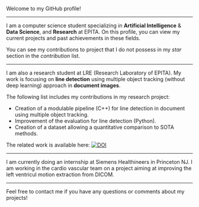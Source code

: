 Welcome to my GitHub profile!

---

I am a computer science student specializing in **Artificial Intelligence** & **Data Science**, and **Research** at EPITA. On this profile, you can view my current projects and past achievements in these fields.

You can see my contributions to project that I do not possess in my *star* section in the *contribution* list.

---

I am also a research student at LRE (Research Laboratory of EPITA). My work is focusing on **line detection** using multiple object tracking (without deep learning) approach in **document images**.

The following list includes my contributions in my research project:
- Creation of a modulable pipeline (C++) for line detection in document using multiple object tracking.
- Improvement of the evaluation for line detection (Python).
- Creation of a dataset allowing a quantitative comparison to SOTA methods.

The related work is available here: [![DOI](https://zenodo.org/badge/DOI/10.5281/zenodo.7871319.svg)](https://doi.org/10.5281/zenodo.7871319)

---

I am currently doing an internship at Siemens Healthineers in Princeton NJ. I am working in the cardio vascular team on a project aiming at improving the left ventricul motion extraction from DICOM.

---

Feel free to contact me if you have any questions or comments about my projects!
